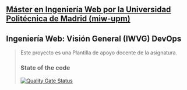## [Máster en Ingeniería Web por la Universidad Politécnica de Madrid (miw-upm)](http://miw.etsisi.upm.es)
## Ingeniería Web: Visión General (IWVG) DevOps
> Este proyecto es una Plantilla de apoyo docente de la asignatura.
> 
> ### State of the code
> 
> [![Quality Gate Status](https://sonarcloud.io/api/project_badges/measure?project=iwvg-devops-dasilva-jorge&metric=alert_status)](https://sonarcloud.io/summary/new_code?id=iwvg-devops-dasilva-jorge)

